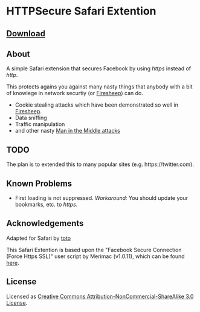 HTTPSecure Safari Extention
===========

[Download](https://github.com/downloads/toto/HTTPSecure/HTTPSecure.safariextz)
-----

About
----
A simple Safari extension that secures Facebook by using *https* instead of *http*. 

This protects agains you against many nasty things that anybody with a bit of knowlege in network securtiy (or [Firesheep](http://codebutler.github.com/firesheep/)) can do.

- Cookie stealing attacks which have been demonstrated so well in [Firesheep](http://codebutler.github.com/firesheep/).
- Data sniffing
- Traffic manipulation 
- and other nasty [Man in the Middle attacks](http://en.wikipedia.org/wiki/Man-in-the-middle_attack)

TODO
----
The plan is to extended this to many popular sites (e.g. http*s*://twitter.com). 

Known Problems
--------------

- First loading is not suppressed. _Workaround:_ You should update your bookmarks, etc. to *https*.


Acknowledgements 
----------------

Adapted for Safari by [toto](http://github.com/mrtoto)

This Safari Extention is based upon the "Facebook Secure Connection (Force Https SSL)" user script by Merimac (v1.0.11), which can be found [here](http://userscripts.org/scripts/show/86392).
 
 
License
------

Licensed as [Creative Commons Attribution-NonCommercial-ShareAlike 3.0 License](http://creativecommons.org/licenses/by-nc-sa/3.0).
